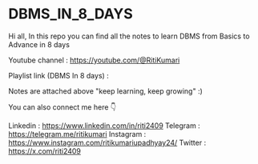 # DBMS_IN_8_DAYS
Hi all, In this repo you can find all the notes to learn DBMS from Basics to Advance in 8 days

Youtube channel : https://youtube.com/@RitiKumari

Playlist link (DBMS In 8 days) : 

Notes are attached above "keep learning, keep growing" :)

You can also connect me here 👇

Linkedin : https://www.linkedin.com/in/riti2409
Telegram : https://telegram.me/ritikumari
Instagram : https://www.instagram.com/ritikumariupadhyay24/
Twitter : https://x.com/riti2409

